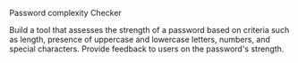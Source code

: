 Password complexity Checker

Build a tool that assesses the strength of a password based on criteria such as length, presence of uppercase and lowercase letters, numbers, and special characters. Provide feedback to users on the password's strength.

